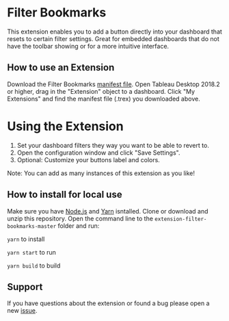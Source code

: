 # Filter Bookmarks
This extension enables you to add a button directly into your dashboard that resets to certain filter settings. Great for embedded dashboards that do not have the toolbar showing or for a more intuitive interface.

## How to use an Extension
Download the Filter Bookmarks [manifest file](https://extensiongallery.tableau.com/products/29). Open Tableau Desktop 2018.2 or higher, drag in the "Extension" object to a dashboard. Click "My Extensions" and find the manifest file (.trex) you downloaded above.

# Using the Extension
1. Set your dashboard filters they way you want to be able to revert to.
2. Open the configuration window and click "Save Settings".
3. Optional: Customize your buttons label and colors.

Note: You can add as many instances of this extension as you like!

## How to install for local use
Make sure you have [Node.js](https://nodejs.org) and [Yarn](https://yarnpkg.com) isntalled. 
Clone or download and unzip this repository. Open the command line to the `extension-filter-bookmarks-master` folder and run:

`yarn` to install

`yarn start` to run

`yarn build` to build

## Support
If you have questions about the extension or found a bug please open a new [issue](https://github.com/tableau/extension-filter-bookmarks/issues).
